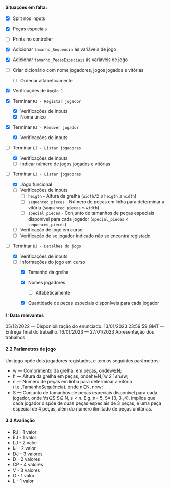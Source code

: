 #### Situações em falta:

- [x] Split nos inputs
- [x] Peças especiais
- [ ] Prints no controller
- [x] Adicionar `tamanho_Sequencia` ás variáveis de jogo
- [x] Adicionar `tamanho_PecasEspeciais` ás variaveis de jogo
- [ ] Criar dicionário com nome jogadores, jogos jogados e vitórias
    - [ ] Ordenar alfabéticamente

- [x] Verificações de `Opção 1`

- [x] Terminar `RJ - Registar jogador`
    - [x] Verificações de inputs
    - [x] Nome unico

- [x] Terminar `EJ - Remover jogador`
    - [x] Verificações de inputs

- [ ] Terminar `LJ - Listar jogadores`
    - [x] Verificações de inputs
    - [ ] Indicar número de jogos jogados e vitórias

- [ ] Terminar `LJ - Listar jogadores`
    - [x] Jogo funcional
    - [ ] Verificações de inputs
        - [ ] `heigth` - Altura da grelha (`width/2` ≤ `heigth` ≤ `width`)
        - [ ] `sequenced_pieces` - Número de peças em linha para determinar a vitória (`sequenced_pieces` ≤ `width`)
        - [ ] `special_pieces` - Conjunto de tamanhos de peças especiais disponível para cada jogador (`special_pieces` < `sequenced_pieces`)
    - [ ] Verificação de jogo em curso
    - [ ] Verificação de se jogador indicado não se encontra registado

- [ ] Terminar `DJ - Detalhes do jogo`
    - [x] Verificações de inputs
    - [ ] Informações do jogo em curso
        - [x] Tamanho da grelha
        - [x] Nomes jogadores
            - [ ] Alfabéticamente
        - [x] Quantidade de peças especiais disponíveis para cada jogador


#### 1: Data relevantes

05/12/2022              — Disponibilização do enunciado.
13/01/2023 23:59:59 GMT —  Entrega final do trabalho.
16/01/2023              — 27/01/2023 Apresentação dos trabalhos.

#### 2.2 Parâmetros de jogo

Um jogo opõe dois jogadores registados, e tem os seguintes parâmetros:

- w    —   Comprimento da grelha, em peças, ondew∈N;
- h    —   Altura da grelha em peças, ondeh∈N,⌈w 2 ⌉≤h≤w;
- n    —   Número de peças em linha para determinar a vitória (i.e.,TamanhoSequência), onde
           n∈N, n≤w;
- S    —   Conjunto de tamanhos de peças especiais disponível para cada jogador, onde ∀s∈S:S∈
           N, s < n. E.g.,n= 5, S= [3, 3 ,4], implica que cada jogador dispõe de duas peças especiais de 3
           peças, e uma peça especial de 4 peças, além do número ilimitado de peças unitárias.

#### 3.3 Avaliação

- RJ    -   1 valor
- EJ    -   1 valor
- LJ    -   2 valor
- IJ    -   2 valor
- DJ    -   3 valores
- D     -   2 valores
- CP    -   4 valores
- V     -   3 valores
- G     -   1 valor
- L     -   1 valor

